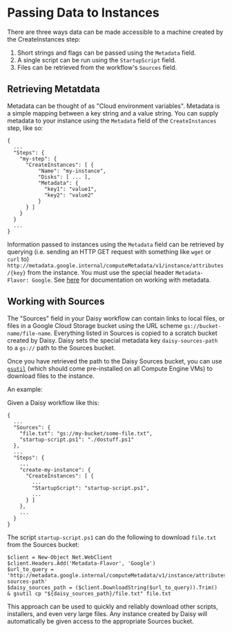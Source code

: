 # Passing Data to Instances

There are three ways data can be made accessible to a machine created by
the CreateInstances step:

1. Short strings and flags can be passed using the `Metadata` field.
2. A single script can be run using the `StartupScript` field.
3. Files can be retrieved from the workflow's `Sources` field.

## Retrieving Metatdata

Metadata can be thought of as "Cloud environment variables". Metadata is a
simple mapping between a key string and a value string. You can supply metadata
to your instance using the `Metadata` field of the `CreateInstances` step, like
so:

    {
      ...
      "Steps": {
        "my-step": {
          "CreateInstances": [ {
              "Name": "my-instance",
              "Disks": [ ... ],
              "Metadata": {
                "key1": "value1",
                "key2": "value2"
              }
          } ]
        }
      }
      ...
    }

Information passed to instances using the `Metadata` field can be retrieved by
querying (i.e. sending an HTTP GET request with something like `wget` or `curl`
to)
`http://metadata.google.internal/computeMetadata/v1/instance/attributes/{key}`
from the instance. You must use the special header `Metadata-Flavor: Google`.
See [here](https://cloud.google.com/compute/docs/storing-retrieving-metadata)
for documentation on working with metadata.

## Working with Sources

The "Sources" field in your Daisy workflow can contain links to local files, or
files in a Google Cloud Storage bucket using the URL scheme
`gs://bucket-name/file-name`. Everything listed in Sources is copied to a
scratch bucket created by Daisy. Daisy sets the special metadata key
`daisy-sources-path` to a `gs://` path to the Sources bucket.


Once you have retrieved the path to the Daisy Sources bucket, you can use
[`gsutil`](https://cloud.google.com/storage/docs/object-basics#download) (which
should come pre-installed on all Compute Engine VMs) to download files to the
instance.

An example:

Given a Daisy workflow like this:

    {
      ...
      "Sources": {
        "file.txt": "gs://my-bucket/some-file.txt",
        "startup-script.ps1": "./dostuff.ps1"
      },
      ...
      "Steps": {
        ...
        "create-my-instance": {
          "CreateInstances": [ {
            ...
            "StartupScript": "startup-script.ps1",
            ...
          } ]
        },
        ...
      }
    }

The script `startup-script.ps1` can do the following to download `file.txt` from
the Sources bucket:

    $client = New-Object Net.WebClient
    $client.Headers.Add('Metadata-Flavor', 'Google')
    $url_to_query = 'http://metadata.google.internal/computeMetadata/v1/instance/attributes/daisy-sources-path'
    $daisy_sources_path = ($client.DownloadString($url_to_query)).Trim()
    & gsutil cp "${daisy_sources_path}/file.txt" file.txt

This approach can be used to quickly and reliably download other scripts,
installers, and even very large files. Any instance created by Daisy will
automatically be given access to the appropriate Sources bucket.

